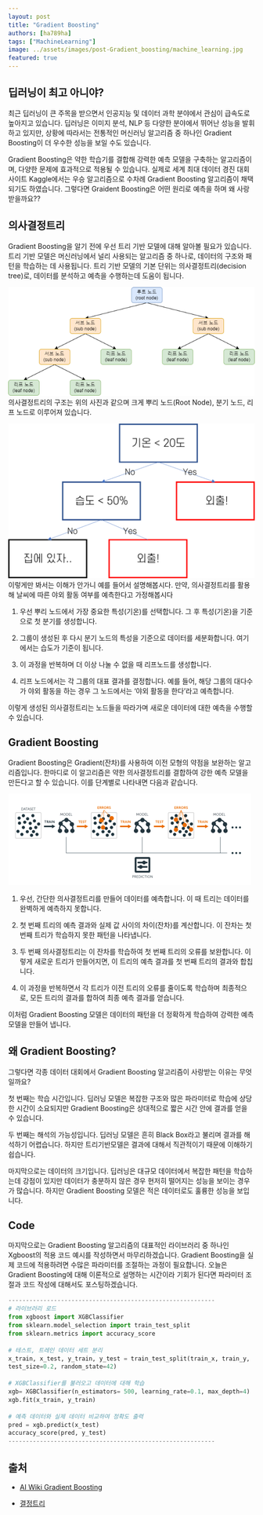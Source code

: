 ```yaml
---
layout: post 
title: "Gradient Boosting"
authors: [ha789ha]
tags: ["MachineLearning"]
image: ../assets/images/post-Gradient_boosting/machine_learning.jpg
featured: true
---
```


## 딥러닝이 최고 아니야?
최근 딥러닝이 큰 주목을 받으면서 인공지능 및 데이터 과학 분야에서 관심이 급속도로 높아지고 있습니다. 딥러닝은 이미지 분석, NLP 등 다양한 분야에서 뛰어난 성능을 발휘하고 있지만, 상황에 따라서는 전통적인 머신러닝 알고리즘 중 하나인 Gradient Boosting이 더 우수한 성능을 보일 수도 있습니다. 

Gradient Boosting은 약한 학습기를 결합해 강력한 예측 모델을 구축하는 알고리즘이며, 다양한 문제에 효과적으로 적용될 수 있습니다. 실제로 세계 최대 데이터 경진 대회 사이트 Kaggle에서는 우승 알고리즘으로 수차례 Gradient Boosting 알고리즘이 채택되기도 하였습니다. 그렇다면 Graident Boosting은 어떤 원리로 예측을 하며 왜 사랑받을까요??

## 의사결정트리
Gradient Boosting을 알기 전에 우선 트리 기반 모델에 대해 알아볼 필요가 있습니다. 트리 기반 모델은 머신러닝에서 널리 사용되는 알고리즘 중 하나로, 데이터의 구조와 패턴을 학습하는 데 사용됩니다. 트리 기반 모델의 기본 단위는 의사결정트리(decision tree)로, 데이터를 분석하고 예측을 수행하는데 도움이 됩니다.

![image](../assets/images/post-Gradient_boosting/decision_tree.png)
의사결정트리의 구조는 위의 사진과 같으며 크게 뿌리 노드(Root Node), 분기 노드, 리프 노드로 이루어져 있습니다. 


![image](../assets/images/post-Gradient_boosting/tree_example.png)
이렇게만 봐서는 이해가 안가니 예를 들어서 설명해봅시다. 만약, 의사결정트리를 활용해 날씨에 따른 야외 활동 여부를 예측한다고 가정해봅시다

1. 우선 뿌리 노드에서 가장 중요한 특성(기온)를 선택합니다. 그 후 특성(기온)을 기준으로 첫 분기를 생성합니다.

2. 그룹이 생성된 후 다시 분기 노드의 특성을 기준으로 데이터를 세분화합니다. 여기에서는 습도가 기준이 됩니다.

3. 이 과정을 반복하며 더 이상 나눌 수 없을 때 리프노드를 생성합니다.

4. 리프 노드에서는 각 그룹의 대표 결과를 결정합니다. 예를 들어, 해당 그룹의 대다수가 야외 활동을 하는 경우 그 노드에서는 ‘야외 활동을 한다’라고 예측합니다.

이렇게 생성된 의사결정트리는 노드들을 따라가며 새로운 데이터에 대한 예측을 수행할 수 있습니다.

## Gradient Boosting
Gradient Boosting은 Gradient(잔차)를 사용하여 이전 모형의 약점을 보완하는 알고리즘입니다. 한마디로 이 알고리즘은 약한 의사결정트리를 결합하여 강한 예측 모델을 만든다고 할 수 있습니다. 이를 단계별로 나타내면 다음과 같습니다.

![image](../assets/images/post-Gradient_boosting/Gradient_boosting.png)

1. 우선, 간단한 의사결정트리를 만들어 데이터를 예측합니다. 이 때 트리는 데이터를 완벽하게 예측하지 못합니다.

2. 첫 번째 트리의 예측 결과와 실제 값 사이의 차이(잔차)를 계산합니다. 이 잔차는 첫 번째 트리가 학습하지 못한 패턴을 나타냅니다.

3. 두 번째 의사결정트리는 이 잔차를 학습하여 첫 번째 트리의 오류를 보완합니다. 이렇게 새로운 트리가 만들어지면, 이 트리의 예측 결과를 첫 번째 트리의 결과와 합칩니다.

4. 이 과정을 반복하면서 각 트리가 이전 트리의 오류를 줄이도록 학습하며 최종적으로, 모든 트리의 결과를 합하여 최종 예측 결과를 얻습니다.

이처럼 Gradient Boosting 모델은 데이터의 패턴을 더 정확하게 학습하여 강력한 예측 모델을 만들어 냅니다. 

## 왜 Gradient Boosting?
그렇다면 각종 데이터 대회에서 Gradient Boosting 알고리즘이 사랑받는 이유는 무엇일까요?

첫 번째는 학습 시간입니다. 딥러닝 모델은 복잡한 구조와 많은 파라미터로 학습에 상당한 시간이 소요되지만 Gradient Boosting은 상대적으로 짧은 시간 안에 결과를 얻을 수 있습니다.

두 번째는 해석의 가능성입니다. 딥러닝 모델은 흔히 Black Box라고 불리며 결과를 해석하기 어렵습니다. 하지만 트리기반모델은 결과에 대해서 직관적이기 때문에 이해하기 쉽습니다.

마지막으로는 데이터의 크기입니다. 딥러닝은 대규모 데이터에서 복잡한 패턴을 학습하는데 강점이 있지만 데이터가 충분하지 않은 경우 현저히 떨어지는 성능을 보이는 경우가 많습니다. 하지만 Gradient Boosting 모델은 적은 데이터로도 훌륭한 성능을 보입니다.

## Code
마지막으로는 Gradient Boosting 알고리즘의 대표적인 라이브러리 중 하나인 Xgboost의 적용 코드 예시를 작성하면서 마무리하겠습니다. Gradient Boosting을 실제 코드에 적용하려면 수많은 파라미터를 조절하는 과정이 필요합니다. 오늘은 Gradient Boosting에 대해 이론적으로 설명하는 시간이라 기회가 된다면 파라미터 조절과 코드 작성에 대해서도 포스팅하겠습니다.


```python
-----------------------------------------------------------
# 라이브러리 로드
from xgboost import XGBClassifier
from sklearn.model_selection import train_test_split
from sklearn.metrics import accuracy_score

# 테스트, 트레인 데이터 세트 분리
x_train, x_test, y_train, y_test = train_test_split(train_x, train_y,
test_size=0.2, random_state=42)

# XGBClassifier를 불러오고 데이터에 대해 학습
xgb= XGBClassifier(n_estimators= 500, learning_rate=0.1, max_depth=4)
xgb.fit(x_train, y_train)

# 예측 데이터와 실제 데이터 비교하여 정확도 출력
pred = xgb.predict(x_test)
accuracy_score(pred, y_test)
-----------------------------------------------------------
```

## 출처

- [AI Wiki Gradient Boosting](https://machine-learning.paperspace.com/wiki/gradient-boosting)

- [결정트리](https://www.robotstory.co.kr/raspberry/?vid=59)
